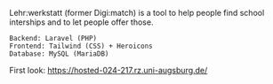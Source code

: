 Lehr:werkstatt (former Digi:match) is a tool to help people find school interships and to let people offer those.

    Backend: Laravel (PHP)
    Frontend: Tailwind (CSS) + Heroicons
    Database: MySQL (MariaDB)

First look: https://hosted-024-217.rz.uni-augsburg.de/
